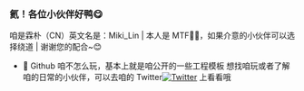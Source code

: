 ### 氦！各位小伙伴好鸭😋
咱是霖朴（CN）英文名是：Miki_Lin
| 本人是 MTF🏳️‍⚧️，如果介意的小伙伴可以选择绕道
| 谢谢您的配合~😊

- 🦫 Github 咱不怎么玩，基本上就是咱公开的一些工程模板
想找咱玩或者了解咱的日常的小伙伴，可以去咱的 Twitter[![Twitter](https://img.shields.io/badge/dynamic/json?url=https%3A%2F%2Fapi.swo.moe%2Fstats%2Ftwitter%2FMiki_Lin_CN&query=count&color=1da1f2&label=Twitter&labelColor=282c34&logo=twitter&suffix=+follows&cacheSeconds=3600)](https://twitter.com/Miki_Lin_CN)
 上看看哦
